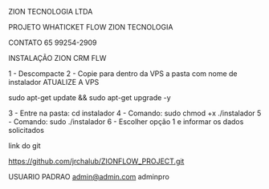 ZION TECNOLOGIA LTDA

PROJETO WHATICKET FLOW ZION TECNOLOGIA 

CONTATO 65 99254-2909

INSTALAÇÃO ZION CRM FLW

1 - Descompacte
2 - Copie para dentro da VPS a pasta com nome de instalador
ATUALIZE A VPS 

sudo apt-get update && sudo apt-get upgrade -y

3 - Entre na pasta: cd instalador
4 - Comando: sudo chmod +x ./instalador
5 - Comando: sudo ./instalador
6 - Escolher opção 1 e informar os dados solicitados

link do git

https://github.com/jrchalub/ZIONFLOW_PROJECT.git




USUARIO PADRAO 
admin@admin.com
adminpro


